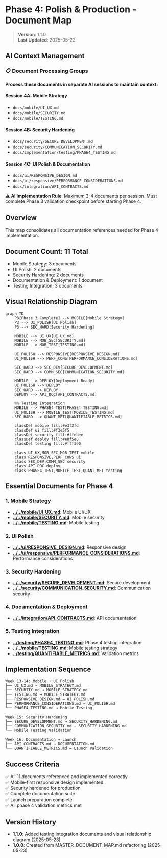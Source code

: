 
# Phase 4: Polish & Production - Document Map

> **Version**: 1.1.0  
> **Last Updated**: 2025-05-23

## AI Context Management

### 📋 Document Processing Groups
**Process these documents in separate AI sessions to maintain context:**

#### Session 4A: Mobile Strategy
- `docs/mobile/UI_UX.md`
- `docs/mobile/SECURITY.md`
- `docs/mobile/TESTING.md`

#### Session 4B: Security Hardening
- `docs/security/SECURE_DEVELOPMENT.md`
- `docs/security/COMMUNICATION_SECURITY.md`
- `docs/implementation/testing/PHASE4_TESTING.md`

#### Session 4C: UI Polish & Documentation
- `docs/ui/RESPONSIVE_DESIGN.md`
- `docs/ui/responsive/PERFORMANCE_CONSIDERATIONS.md`
- `docs/integration/API_CONTRACTS.md`

**⚠️ AI Implementation Rule**: Maximum 3-4 documents per session. Must complete Phase 3 validation checkpoint before starting Phase 4.

## Overview

This map consolidates all documentation references needed for Phase 4 implementation.

## Document Count: 11 Total
- Mobile Strategy: 3 documents
- UI Polish: 2 documents
- Security Hardening: 2 documents
- Documentation & Deployment: 1 document
- Testing Integration: 3 documents

## Visual Relationship Diagram

```mermaid
graph TD
    P3[Phase 3 Complete] --> MOBILE[Mobile Strategy]
    P3 --> UI_POLISH[UI Polish]
    P3 --> SEC_HARD[Security Hardening]
    
    MOBILE --> UI_UX[UI_UX.md]
    MOBILE --> MOB_SEC[SECURITY.md]
    MOBILE --> MOB_TEST[TESTING.md]
    
    UI_POLISH --> RESPONSIVE[RESPONSIVE_DESIGN.md]
    UI_POLISH --> PERF_CONS[PERFORMANCE_CONSIDERATIONS.md]
    
    SEC_HARD --> SEC_DEV[SECURE_DEVELOPMENT.md]
    SEC_HARD --> COMM_SEC[COMMUNICATION_SECURITY.md]
    
    MOBILE --> DEPLOY[Deployment Ready]
    UI_POLISH --> DEPLOY
    SEC_HARD --> DEPLOY
    DEPLOY --> API_DOC[API_CONTRACTS.md]
    
    %% Testing Integration
    MOBILE --> PHASE4_TEST[PHASE4_TESTING.md]
    UI_POLISH --> MOBILE_TEST[MOBILE_TESTING.md]
    SEC_HARD --> QUANT_MET[QUANTIFIABLE_METRICS.md]
    
    classDef mobile fill:#e3f2fd
    classDef ui fill:#f3e5f5
    classDef security fill:#ffebee
    classDef deploy fill:#e8f5e8
    classDef testing fill:#fff3e0
    
    class UI_UX,MOB_SEC,MOB_TEST mobile
    class RESPONSIVE,PERF_CONS ui
    class SEC_DEV,COMM_SEC security
    class API_DOC deploy
    class PHASE4_TEST,MOBILE_TEST,QUANT_MET testing
```

## Essential Documents for Phase 4

### 1. Mobile Strategy
- **[../../mobile/UI_UX.md](../../mobile/UI_UX.md)**: Mobile UI/UX
- **[../../mobile/SECURITY.md](../../mobile/SECURITY.md)**: Mobile security
- **[../../mobile/TESTING.md](../../mobile/TESTING.md)**: Mobile testing

### 2. UI Polish
- **[../../ui/RESPONSIVE_DESIGN.md](../../ui/RESPONSIVE_DESIGN.md)**: Responsive design
- **[../../ui/responsive/PERFORMANCE_CONSIDERATIONS.md](../../ui/responsive/PERFORMANCE_CONSIDERATIONS.md)**: Performance considerations

### 3. Security Hardening
- **[../../security/SECURE_DEVELOPMENT.md](../../security/SECURE_DEVELOPMENT.md)**: Secure development
- **[../../security/COMMUNICATION_SECURITY.md](../../security/COMMUNICATION_SECURITY.md)**: Communication security

### 4. Documentation & Deployment
- **[../../integration/API_CONTRACTS.md](../../integration/API_CONTRACTS.md)**: API documentation

### 5. Testing Integration
- **[../testing/PHASE4_TESTING.md](../testing/PHASE4_TESTING.md)**: Phase 4 testing integration
- **[../../mobile/TESTING.md](../../mobile/TESTING.md)**: Mobile testing strategy
- **[../testing/QUANTIFIABLE_METRICS.md](../testing/QUANTIFIABLE_METRICS.md)**: Validation metrics

## Implementation Sequence

```
Week 13-14: Mobile + UI Polish
├── UI_UX.md → MOBILE_STRATEGY.md
├── SECURITY.md → MOBILE_STRATEGY.md
├── TESTING.md → MOBILE_STRATEGY.md
├── RESPONSIVE_DESIGN.md → UI_POLISH.md
├── PERFORMANCE_CONSIDERATIONS.md → UI_POLISH.md
└── PHASE4_TESTING.md → Mobile Testing

Week 15: Security Hardening
├── SECURE_DEVELOPMENT.md → SECURITY_HARDENING.md
├── COMMUNICATION_SECURITY.md → SECURITY_HARDENING.md
└── Mobile Testing Validation

Week 16: Documentation + Launch
├── API_CONTRACTS.md → DOCUMENTATION.md
└── QUANTIFIABLE_METRICS.md → Launch Validation
```

## Success Criteria
✅ All 11 documents referenced and implemented correctly  
✅ Mobile-first responsive design implemented  
✅ Security hardened for production  
✅ Complete documentation suite  
✅ Launch preparation complete  
✅ All phase 4 validation metrics met  

## Version History
- **1.1.0**: Added testing integration documents and visual relationship diagram (2025-05-23)
- **1.0.0**: Created from MASTER_DOCUMENT_MAP.md refactoring (2025-05-23)
